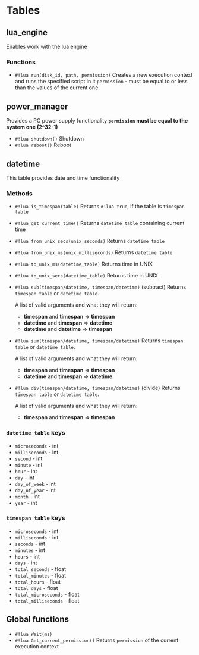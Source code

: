 # Tables
## lua_engine
Enables work with the lua engine
### Functions
- `#!lua run(disk_id, path, permission)`
    Creates a new execution context and runs the specified script in it
    `permission` - must be equal to or less than the values of the current one.

## power_manager
Provides a PC power supply functionality **`permission` must be equal to the system one (2^32-1)**
- `#!lua shutdown()`
    Shutdown
- `#!lua reboot()`
    Reboot

## datetime
This table provides date and time functionality
### Methods
- `#!lua is_timespan(table)`
    Returns `#!lua true`, if the table is `timespan table`
- `#!lua get_current_time()`
    Returns `datetime table` containing current time
- `#!lua from_unix_secs(unix_seconds)`
    Returns `datetime table`
- `#!lua from_unix_ms(unix_milliseconds)`
    Returns `datetime table`
- `#!lua to_unix_ms(datetime_table)`
    Returns time in UNIX
- `#!lua to_unix_secs(datetime_table)`
    Returns time in UNIX
- `#!lua sub(timespan/datetime, timespan/datetime)`
    (subtract)
    Returns `timespan table` or `datetime table`.
    
    A list of valid arguments and what they will return:
    - **timespan** and **timespan** => **timespan**
    - **datetime** and **timespan** => **datetime**
    - **datetime** and **datetime** => **timespan**
- `#!lua sum(timespan/datetime, timespan/datetime)`
    Returns `timespan table` or `datetime table`.
    
    A list of valid arguments and what they will return:
    - **timespan** and **timespan** => **timespan**
    - **datetime** and **timespan** => **datetime**
- `#!lua div(timespan/datetime, timespan/datetime)`
    (divide)
    Returns `timespan table` or `datetime table`.
    
    A list of valid arguments and what they will return:
    - **timespan** and **timespan** => **timespan**

### `datetime table` keys
- `microseconds` - int
- `milliseconds` - int
- `second` - int
- `minute` - int
- `hour` - int
- `day` - int
- `day_of_week` - int
- `day_of_year` - int
- `month` - int
- `year` - int

### `timespan table` keys
- `microseconds` - int
- `milliseconds` - int
- `seconds` - int
- `minutes` - int
- `hours` - int
- `days` - int
- `total_seconds` - float
- `total_minutes` - float
- `total_hours` - float
- `total_days` - float
- `total_microseconds` - float
- `total_milliseconds` - float


## Global functions
- `#!lua Wait(ms)`
- `#!lua Get_current_permission()` 
    Returns `permission` of the current execution context
